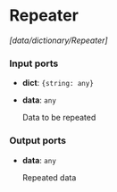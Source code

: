 # Repeater

_[data/dictionary/Repeater]_

### Input ports

* __dict__: ` {string: any} `


* __data__: ` any `


    Data to be repeated<br>

### Output ports

* __data__: ` any `


    Repeated data<br>

